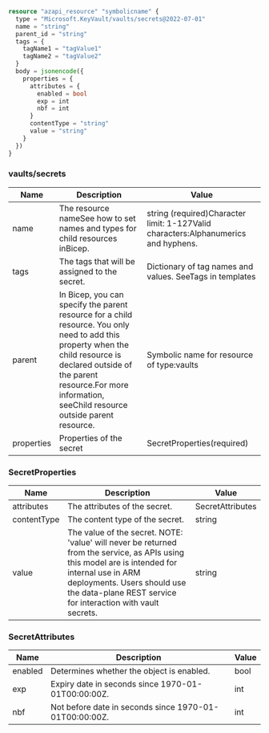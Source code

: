 ```terraform
resource "azapi_resource" "symbolicname" {
  type = "Microsoft.KeyVault/vaults/secrets@2022-07-01"
  name = "string"
  parent_id = "string"
  tags = {
    tagName1 = "tagValue1"
    tagName2 = "tagValue2"
  }
  body = jsonencode({
    properties = {
      attributes = {
        enabled = bool
        exp = int
        nbf = int
      }
      contentType = "string"
      value = "string"
    }
  })
}

```

### vaults/secrets

| Name | Description | Value |
|-|-|-|
| name | The resource nameSee how to set names and types for child resources inBicep. | string (required)Character limit: 1-127Valid characters:Alphanumerics and hyphens. |
| tags | The tags that will be assigned to the secret. | Dictionary of tag names and values. SeeTags in templates |
| parent | In Bicep, you can specify the parent resource for a child resource. You only need to add this property when the child resource is declared outside of the parent resource.For more information, seeChild resource outside parent resource. | Symbolic name for resource of type:vaults |
| properties | Properties of the secret | SecretProperties(required) |


### SecretProperties

| Name | Description | Value |
|-|-|-|
| attributes | The attributes of the secret. | SecretAttributes |
| contentType | The content type of the secret. | string |
| value | The value of the secret. NOTE: 'value' will never be returned from the service, as APIs using this model are is intended for internal use in ARM deployments. Users should use the data-plane REST service for interaction with vault secrets. | string |


### SecretAttributes

| Name | Description | Value |
|-|-|-|
| enabled | Determines whether the object is enabled. | bool |
| exp | Expiry date in seconds since 1970-01-01T00:00:00Z. | int |
| nbf | Not before date in seconds since 1970-01-01T00:00:00Z. | int |


